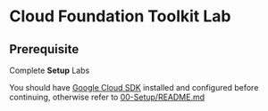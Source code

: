 
# Cloud Foundation Toolkit Lab

## Prerequisite

Complete **Setup** Labs

You should have [Google Cloud SDK](https://cloud.google.com/sdk/docs/downloads-interactive) installed and configured before continuing, otherwise refer to [00-Setup/README.md](../00-Setup/README.md)
